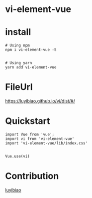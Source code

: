 # vi-element-vue

# install 
``` 
# Using npm 
npm i vi-element-vue -S


# Using yarn 
yarn add vi-element-vue

```

# FileUrl
<https://luyibiao.github.io/vi/dist/#/>

# Quickstart
```
import Vue from 'vue';
import vi from 'vi-element-vue'
import 'vi-element-vue/lib/index.css'


Vue.use(vi)
```

# Contribution
[luyibiao](https://github.com/luyibiao)



